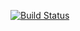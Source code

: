 [![Build Status](https://dev.azure.com/optsoldev/OPTSOL%20Components%20Backend/_apis/build/status/optsoldev.components-backend-core?branchName=main)](https://dev.azure.com/optsoldev/OPTSOL%20Components%20Backend/_build/latest?definitionId=4&branchName=main)
